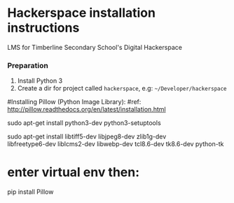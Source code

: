 # Hackerspace installation instructions
LMS for Timberline Secondary School's Digital Hackerspace

### Preparation
1. Install Python 3
2. Create a dir for project called `hackerspace`, e.g: `~/Developer/hackerspace`






#Installing Pillow (Python Image Library):
#ref: http://pillow.readthedocs.org/en/latest/installation.html

sudo apt-get install python3-dev python3-setuptools

sudo apt-get install libtiff5-dev libjpeg8-dev zlib1g-dev \
    libfreetype6-dev liblcms2-dev libwebp-dev tcl8.6-dev tk8.6-dev python-tk

# enter virtual env then:
pip install Pillow

